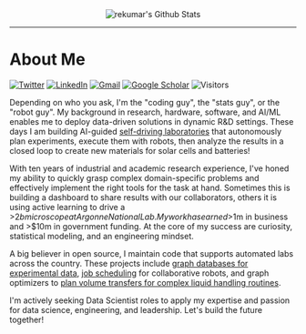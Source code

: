 <div align="center">
    <img align="center" src="https://github-readme-stats.vercel.app/api?username=rekumar&show_icons=true&count_private=true&hide_border=true" alt="rekumar's Github Stats"></img>
</div>

---

# About Me

[![Twitter](https://img.shields.io/badge/Twitter-%231DA1F2.svg?style=for-the-badge&logo=Twitter&logoColor=white)](https://twitter.com/rekumar_)
[![LinkedIn](https://img.shields.io/badge/linkedin-%230077B5.svg?style=for-the-badge&logo=linkedin&logoColor=white)](https://www.linkedin.com/in/rekumar/)
[![Gmail](https://img.shields.io/badge/Gmail-D14836?style=for-the-badge&logo=gmail&logoColor=white)](mailto:re.kumar@icloud.com)
[![Google Scholar](https://img.shields.io/badge/Google%20Scholar-4285F4?style=for-the-badge&logo=google-scholar&logoColor=white)](https://scholar.google.com/citations?user=nVzy5csAAAAJ&hl=en)
![Visitors](https://api.visitorbadge.io/api/visitors?path=github.com%2Frekumar%2Frekumar&labelColor=%23d9e3f0&countColor=%23697689)

Depending on who you ask, I'm the "coding guy", the "stats guy", or the "robot guy". My background in research, hardware, software, and AI/ML enables me to deploy data-driven solutions in dynamic R&D settings. These days I am building AI-guided [self-driving laboratories](https://newscenter.lbl.gov/2023/04/17/meet-the-autonomous-lab-of-the-future/) that autonomously plan experiments, execute them with robots, then analyze the results in a closed loop to create new materials for solar cells and batteries!

With ten years of industrial and academic research experience, I've honed my ability to quickly grasp complex domain-specific problems and effectively implement the right tools for the task at hand. Sometimes this is building a dashboard to share results with our collaborators, others it is using active learning to drive a >$2b microscope at Argonne National Lab. My work has earned >$1m in business and >$10m in government funding. At the core of my success are curiosity, statistical modeling, and an engineering mindset.

A big believer in open source, I maintain code that supports automated labs across the country. These projects include [graph databases for experimental data](www.github.com/rekumar/labgraph), [job scheduling](www.github.com/rekumar/roboflo) for collaborative robots, and graph optimizers to [plan volume transfers for complex liquid handling routines](www.github.com/rekumar/mixsol).

I'm actively seeking Data Scientist roles to apply my expertise and passion for data science, engineering, and leadership. Let's build the future together!
